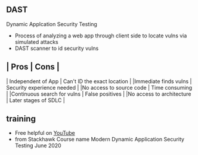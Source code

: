 ## DAST
Dynamic Applcation Security Testing 
- Process of analyzing a web app through client side to locate vulns via simulated attacks
- DAST scanner to id security vulns

|         Pros               |              Cons           |
------------------------------------------------------------
| Independent of App         | Can't ID the exact location |
|Immediate finds vulns       | Security experience needed  | 
|No access to source code    |        Time consuming       |
|Continuous search for vulns |          False positives    |
|No access to architecture   |   Later stages of SDLC      |

## training 
- Free helpful on [YouTube](https://www.youtube.com/watch?v=HbfiPnQdkKQ)
- from Stackhawk Course name Modern Dynamic Application Security Testing June 2020

